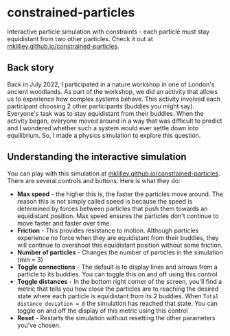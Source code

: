 # constrained-particles

Interactive particle simulation with constraints - each particle must stay equidistant from two other particles. Check it out at [mklilley.github.io/constrained-particles](https://mklilley.github.io/constrained-particles/).

## Back story

Back in July 2022, I participated in a nature workshop in one of London's ancient woodlands. As part of the workshop, we did an activity that allows us to experience how complex systems behave. This activity involved each participant choosing 2 other participants (buddies you might say). Everyone's task was to stay equidistant from their buddies. When the activity began, everyone moved around in a way that was difficult to predict and I wondered whether such a system would ever settle down into equilibrium. So, I made a physics simulation to explore this question.

## Understanding the interactive simulation

You can play with this simulation at [mklilley.github.io/constrained-particles](https://mklilley.github.io/constrained-particles/). There are several controls and buttons. Here is what they do:
- **Max speed** - the higher this is, the faster the particles move around. The reason this is not simply called speed is because the speed is determined by forces between particles that push them towards an equidistant position. Max speed ensures the particles don't continue to move faster and faster over time.
- **Friction** - This provides resistance to motion. Although particles experience no force when they are equidistant from their buddies, they will continue to overshoot this equidistant position without some friction.
- **Number of particles** - Changes the number of particles in the simulation (min = 3)
- **Toggle connections** - The default is to display lines and arrows from a particle to its buddies. You can toggle this on and off using this control
- **Toggle distances** - In the bottom right corner of the screen, you'll find a metric that tells you how close the particles are to reaching the desired state where each particle is equidistant from its 2 buddies. When `Total distance deviation = 0` the simulation has reached that state. You can toggle on and off the display of this metric using this control
- **Reset** - Restarts the simulation without resetting the other parameters you've chosen.